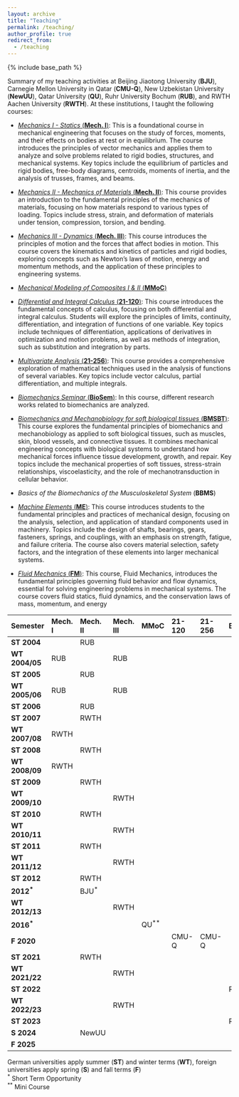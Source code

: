 ```yaml
---
layout: archive
title: "Teaching"
permalink: /teaching/
author_profile: true
redirect_from:
  - /teaching
---
```



{% include base_path %}

Summary of my teaching activities at Beijing Jiaotong University (**BJU**), Carnegie Mellon University in Qatar (**CMU-Q**), New Uzbekistan University (**NewUU**), Qatar University (**QU**),
Ruhr University Bochum (**RUB**), and RWTH Aachen University (**RWTH**). At these institutions, I taught the following courses:

* <ins>_Mechanics I - Statics_ (**Mech. I**)</ins>: This is a foundational course in mechanical engineering that focuses on the study of forces, moments, and their effects on bodies at rest or in equilibrium. The course introduces the principles of vector mechanics and applies them to analyze and solve problems related to rigid bodies, structures, and mechanical systems. Key topics include the equilibrium of particles and rigid bodies, free-body diagrams, centroids, moments of inertia, and the analysis of trusses, frames, and beams.

* <ins>_Mechanics II - Mechanics of Materials_ (**Mech. II**)</ins>: This course provides an introduction to the fundamental principles of the mechanics of materials, focusing on how materials respond to various types of loading. Topics include stress, strain, and deformation of materials under tension, compression, torsion, and bending. 

* <ins>_Mechanics III - Dynamics_ (**Mech. III**)</ins>: This course introduces the principles of motion and the forces that affect bodies in motion. This course covers the kinematics and kinetics of particles and rigid bodies, exploring concepts such as Newton’s laws of motion, energy and momentum methods, and the application of these principles to engineering systems.

* <ins>_Mechanical Modeling of Composites I & II_ (**MMoC**)</ins>

* <ins>_Differential and Integral Calculus_ (**21-120**)</ins>: This course introduces the fundamental concepts of calculus, focusing on both differential and integral calculus. Students will explore the principles of limits, continuity, differentiation, and integration of functions of one variable. Key topics include techniques of differentiation, applications of derivatives in optimization and motion problems, as well as methods of integration, such as substitution and integration by parts.

* <ins> _Multivariate Analysis_ (**21-256**)</ins>: This course provides a comprehensive exploration of mathematical techniques used in the analysis of functions of several variables. Key topics include vector calculus, partial differentiation, and multiple integrals.

* <ins>_Biomechanics Seminar_ (**BioSem**)</ins>: In this course, different research works related to biomechanics are analyzed.

*  <ins>_Biomechanics and Mechanobiology for soft biological tissues_ (**BMSBT**)</ins>: This course explores the fundamental principles of biomechanics and mechanobiology as applied to soft biological tissues, such as muscles, skin, blood vessels, and connective tissues. It combines mechanical engineering concepts with biological systems to understand how mechanical forces influence tissue development, growth, and repair. Key topics include the mechanical properties of soft tissues, stress-strain relationships, viscoelasticity, and the role of mechanotransduction in cellular behavior.

*  _Basics of the Biomechanics of the Musculoskeletal System_  (**BBMS**)

*  <ins>_Machine Elements_ (**ME**)</ins>:  This course introduces students to the fundamental principles and practices of mechanical design, focusing on the analysis, selection, and application of standard components used in machinery. Topics include the design of shafts, bearings, gears, fasteners, springs, and couplings, with an emphasis on strength, fatigue, and failure criteria. The course also covers material selection, safety factors, and the integration of these elements into larger mechanical systems. 

* <ins> _Fluid Mechanics_   (**FM**)</ins>: This course, Fluid Mechanics, introduces the fundamental principles governing fluid behavior and flow dynamics, essential for solving engineering problems in mechanical systems. The course covers fluid statics, fluid dynamics, and the conservation laws of mass, momentum, and energy

|Semester       |Mech. I |Mech. II  |Mech. III  |MMoC |21-120   |21-256 | BioSem | BMSBT | BBMS | ME | FM |
|:---|:-------|:---------|:----------|:---|:---|:---|:---|:---|:---|:---|:---|
|**ST 2004**    |        |RUB       |           |             |         |       |        |        |        |        |        |
|**WT 2004/05** |RUB     |          |RUB        |             |         |       |        |        |        |        |        |
|**ST 2005**    |        |RUB       |           |             |         |       |        |        |        |        |        |
|**WT 2005/06** |RUB     |          |RUB        |             |         |       |        |        |        |        |        |
|**ST 2006**    |        |RUB       |           |             |         |       |        |        |        |        |        |
|**ST 2007**    |        |RWTH      |           |             |         |       |        |        |        |        |        |
|**WT 2007/08** |RWTH    |          |           |             |         |       |        |        |        |        |        |
|**ST 2008**    |        |RWTH      |           |             |         |       |        |        |        |        |        |
|**WT 2008/09** |RWTH    |          |           |             |         |       |        |        |        |        |        |  
|**ST 2009**    |        |RWTH      |           |             |         |       |        |        |        |        |        |
|**WT 2009/10** |        |          |RWTH       |             |         |       |        |        |        |        |        |
|**ST 2010**    |        |RWTH      |           |             |         |       |        |        |        |        |        |
|**WT 2010/11** |        |          |RWTH       |             |         |       |        |        |        |        |        |
|**ST 2011**    |        |RWTH      |           |             |         |       |        |        |        |        |        |
|**WT 2011/12** |        |          |RWTH       |             |         |       |        |        |        |        |        |
|**ST 2012**    |        |RWTH      |           |             |         |       |        |        |        |        |        |
|**2012<sup>*</sup>** |  |BJU<sup>*</sup> |     |             |         |       |        |        |        |        |        |
|**WT 2012/13** |        |          |RWTH       |             |         |       |        |        |        |        |        |
|**2016<sup>*</sup>** |  |          |           |QU<sup>**</sup>  |     |       |        |        |        |        |        |
|**F 2020**     |        |          |           |             |CMU-Q    |CMU-Q  |        |        |        |        |        |
|**ST 2021**    |        |RWTH      |           |             |         |       |        |        |        |        |        |
|**WT 2021/22** |        |          |RWTH       |             |         |       |        |        |        |        |        |
|**ST 2022**    |        |          |           |             |         |       |RWTH    |RWTH    |RWTH    |        |        |
|**WT 2022/23** |        |          |RWTH       |             |         |       |        |        |        |        |        |
|**ST 2023**    |        |          |           |             |         |       |RWTH    |RWTH    |RWTH    |        |        |
|**S 2024**     |        |NewUU     |           |             |         |       |        |        |        |NewUU   |        |
|**F 2025**     |        |          |           |             |         |       |        |        |        |NewUU   | NewUU  |

German universities apply summer (**ST**) and winter terms (**WT**), foreign universities apply spring (**S**) and fall terms (**F**)  
<sup>*</sup> Short Term Opportunity<br/> 
<sup>**</sup> Mini Course






